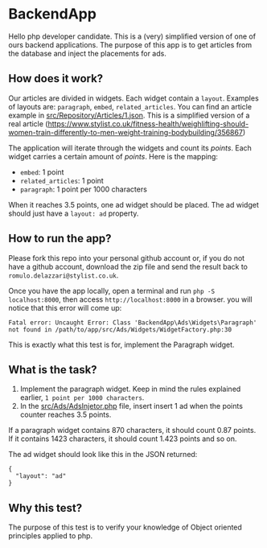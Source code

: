 # BackendApp

Hello php developer candidate. This is a (very) simplified version of one of ours
backend applications. The purpose of this app is to get articles from the database
and inject the placements for ads.

## How does it work?

Our articles are divided in widgets. Each widget contain a `layout`. Examples of layouts
are: `paragraph`, `embed`, `related_articles`. You can find an article example in [src/Repository/Articles/1.json](src/Repository/Articles/1.json).
This is a simplified version of a real article (https://www.stylist.co.uk/fitness-health/weighlifting-should-women-train-differently-to-men-weight-training-bodybuilding/356867)

The application will iterate through the widgets and count its *points*. Each widget carries a certain amount of *points*. Here is the mapping:

 - `embed`: 1 point
 - `related_articles`: 1 point
 - `paragraph`: 1 point per 1000 characters

When it reaches 3.5 points, one ad widget should be placed. The ad widget should just have a `layout: ad` property.

## How to run the app?

Please fork this repo into your personal github account or, if you do not have a github account, download the zip file and send the result back to `romulo.delazzari@stylist.co.uk`.

Once you have the app locally, open a terminal and run `php -S localhost:8000`, then access `http://localhost:8000` in a browser.
you will notice that this error will come up:

```
Fatal error: Uncaught Error: Class 'BackendApp\Ads\Widgets\Paragraph' not found in /path/to/app/src/Ads/Widgets/WidgetFactory.php:30
```

This is exactly what this test is for, implement the Paragraph widget.

## What is the task?

1. Implement the paragraph widget. Keep in mind the rules explained earlier, `1 point per 1000 characters`.
2. In the [src/Ads/AdsInjetor.php](src/Ads/AdsInjetor.php) file, insert insert 1 ad when the points counter reaches 3.5 points.

If a paragraph widget contains 870 characters, it should count 0.87 points. If it contains 1423 characters, it should count 1.423 points and so on.

The ad widget should look like this in the JSON returned:

```
{
  "layout": "ad"
}
```

## Why this test?

The purpose of this test is to verify your knowledge of Object oriented principles applied to php.

